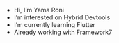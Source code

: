 - Hi, I’m Yama Roni
- I’m interested on Hybrid Devtools
- I’m currently learning Flutter
- Already working with Framework7
